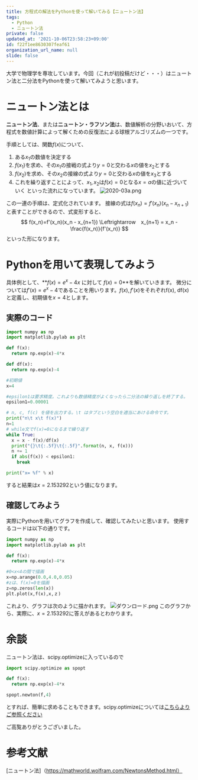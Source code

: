 ```yaml
---
title: 方程式の解法をPythonを使って解いてみる【ニュートン法】
tags:
  - Python
  - ニュートン法
private: false
updated_at: '2021-10-06T23:58:23+09:00'
id: f22f1ee8630307feaf61
organization_url_name: null
slide: false
---
```

大学で物理学を専攻しています。今回（これが初投稿だけど・・・）はニュートン法と二分法をPythonを使って解いてみようと思います。

# ニュートン法とは
**ニュートン法**、または**ニュートン・ラフソン法**は、数値解析の分野いおいて、方程式を数値計算によって解くための反復法による球根アルゴリズムの一つです。

手順としては、関数$f(x)$について、
1. ある$x_1$の数値を決定する
2. $f(x_1)$を求め、その$x_1$の接戦の式より$y=0$と交わる$x$の値を$x_2$とする
3. $f(x_2)$を求め、その$x_2$の接線の式より$y=0$と交わる$x$の値を$x_3$とする
4. これを繰り返すことによって、$x_1, x_2$は$f(x)=0$となる$x=a$の値に近づいていく
といった流れになっています。
![2020-03a.png](https://qiita-image-store.s3.ap-northeast-1.amazonaws.com/0/707293/32c20ee6-09fd-e6b2-3280-ae0c1d5970e1.png)

この一連の手順は、定式化されています。
接線の式は$f(x_n)=f'(x_n)(x_n - x_{n+1})$と表すことができるので、式変形すると、
$$
f(x_n)=f'(x_n)(x_n - x_{n+1})
\Leftrightarrow　x_{n+1} = x_n - \frac{f(x_n)}{f'(x_n)}
$$
といった形になります。

# Pythonを用いて表現してみよう
具体例として、**$f(x)=e^x-4x$ に対して $f(x)=0$**を解いていきます。
微分については$f'(x)=e^x -4$であることを用いります。$f(x), f'(x)$をそれぞれf(x), df(x)と定義し、初期値を$x=4$とします。

## 実際のコード
```Python
import numpy as np
import matplotlib.pylab as plt

def f(x):
  return np.exp(x)-4*x

def df(x):
  return np.exp(x)-4

#初期値
x=4

#epsilon1は要求精度。これよりも数値精度がよくなったら二分法の繰り返しを終了する。
epsilon1=0.00001

# n, c, f(c) を値を出力する。\t はタブという空白を適当にあける命令です。
print("n\t x\t f(x)")
n=1
# while文でf(x)=0になるまで繰り返す
while True:
  x = x - f(x)/df(x)
  print("{}\t{:.5f}\t{:.5f}".format(n, x, f(x)))
  n += 1
  if abs(f(x)) < epsilon1:
    break 

print("x= %f" % x)
```
すると結果は$x= 2.153292$という値になります。

## 確認してみよう
実際にPythonを用いてグラフを作成して、確認してみたいと思います。
使用するコードは以下の通りです。

```python
import numpy as np
import matplotlib.pylab as plt

def f(x):
  return np.exp(x)-4*x

#0<x<4の間で描画
x=np.arange(0.0,4.0,0.05)
#zは、f(x)=0を描画
z=np.zeros(len(x))
plt.plot(x,f(x),x,ｚ)
```
これより、グラフは次のように描かれます。
![ダウンロード.png](https://qiita-image-store.s3.ap-northeast-1.amazonaws.com/0/707293/2de8ddb0-a2d4-2320-a0da-89ce83b3c7e4.png)
このグラフから、実際に、$x= 2.153292$に答えがあるとわかります。

# 余談
ニュートン法は、scipy.optimizeに入っているので

```python
import scipy.optimize as spopt

def f(x):
  return np.exp(x)-4*x

spopt.newton(f,4)
```
とすれば、簡単に求めることもできます。scipy.optimizeについては[こちらよりご参照ください](https://docs.scipy.org/doc/scipy/reference/optimize.html)

ご高覧ありがとうございました。
# 参考文献
[ニュートン法]（https://mathworld.wolfram.com/NewtonsMethod.html）
